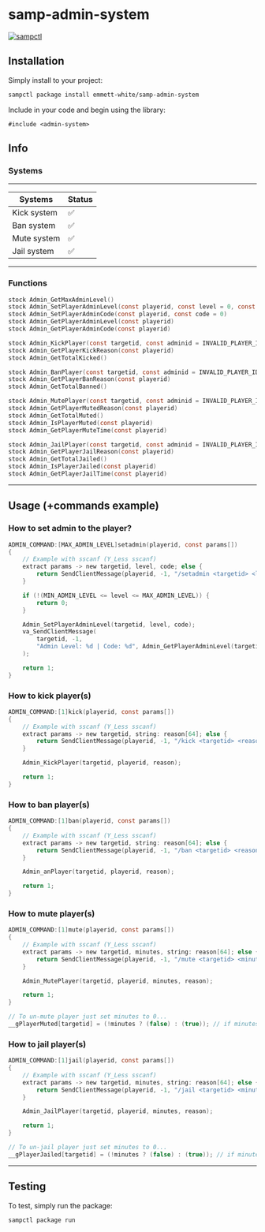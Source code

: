 # samp-admin-system

[![sampctl](https://img.shields.io/badge/sampctl-samp--admin--system-2f2f2f.svg?style=for-the-badge)](https://github.com/emmett-white/samp-admin-system)

## Installation

Simply install to your project:

```bash
sampctl package install emmett-white/samp-admin-system
```

Include in your code and begin using the library:

```pawn
#include <admin-system>
```

## Info

### Systems
---
| Systems | Status |
|--|--|
| Kick system | ✅ |
| Ban system | ✅ |
| Mute system | ✅ |
| Jail system | ✅ |
---

### Functions
```c
stock Admin_GetMaxAdminLevel()
stock Admin_SetPlayerAdminLevel(const playerid, const level = 0, const code = 0)
stock Admin_SetPlayerAdminCode(const playerid, const code = 0)
stock Admin_GetPlayerAdminLevel(const playerid)
stock Admin_GetPlayerAdminCode(const playerid)

stock Admin_KickPlayer(const targetid, const adminid = INVALID_PLAYER_ID, const string: reason[] = "N/A")
stock Admin_GetPlayerKickReason(const playerid)
stock Admin_GetTotalKicked()

stock Admin_BanPlayer(const targetid, const adminid = INVALID_PLAYER_ID, const string: reason[] = "N/A")
stock Admin_GetPlayerBanReason(const playerid)
stock Admin_GetTotalBanned()

stock Admin_MutePlayer(const targetid, const adminid = INVALID_PLAYER_ID, const minutes = 0, const string: reason[] = "N/A")
stock Admin_GetPlayerMutedReason(const playerid)
stock Admin_GetTotalMuted()
stock Admin_IsPlayerMuted(const playerid)
stock Admin_GetPlayerMuteTime(const playerid)

stock Admin_JailPlayer(const targetid, const adminid = INVALID_PLAYER_ID, const minutes = 0, const string: reason[] = "N/A", Float: jail_pos_x = 0.0, Float: jail_pos_y = 0.0, Float: jail_pos_z = 0.0, Float: jail_pos_a = 0.0, const jail_vw = -1, const jail_int = -1)
stock Admin_GetPlayerJailReason(const playerid)
stock Admin_GetTotalJailed()
stock Admin_IsPlayerJailed(const playerid)
stock Admin_GetPlayerJailTime(const playerid)
```
---

## Usage (+commands example)
### How to set admin to the player?
```c
ADMIN_COMMAND:[MAX_ADMIN_LEVEL]setadmin(playerid, const params[])
{
    // Example with sscanf (Y_Less sscanf)
    extract params -> new targetid, level, code; else {
        return SendClientMessage(playerid, -1, "/setadmin <targetid> <level> <code>");
    }

    if (!(MIN_ADMIN_LEVEL <= level <= MAX_ADMIN_LEVEL)) {
        return 0;
    }

    Admin_SetPlayerAdminLevel(targetid, level, code);
    va_SendClientMessage(
        targetid, -1,
        "Admin Level: %d | Code: %d", Admin_GetPlayerAdminLevel(targetid), Admin_GetPlayerAdminCode(targetid)
    );

    return 1;
}
```
### How to kick player(s)
```c
ADMIN_COMMAND:[1]kick(playerid, const params[])
{
    // Example with sscanf (Y_Less sscanf)
    extract params -> new targetid, string: reason[64]; else {
        return SendClientMessage(playerid, -1, "/kick <targetid> <reason>");
    }

    Admin_KickPlayer(targetid, playerid, reason);

    return 1;
}
```
### How to ban player(s)
```c
ADMIN_COMMAND:[1]ban(playerid, const params[])
{
    // Example with sscanf (Y_Less sscanf)
    extract params -> new targetid, string: reason[64]; else {
        return SendClientMessage(playerid, -1, "/ban <targetid> <reason>");
    }

    Admin_anPlayer(targetid, playerid, reason);

    return 1;
}
```

### How to mute player(s)
```c
ADMIN_COMMAND:[1]mute(playerid, const params[])
{
    // Example with sscanf (Y_Less sscanf)
    extract params -> new targetid, minutes, string: reason[64]; else {
        return SendClientMessage(playerid, -1, "/mute <targetid> <minutes> <reason>");
    }

    Admin_MutePlayer(targetid, playerid, minutes, reason);

    return 1;
}

// To un-mute player just set minutes to 0...
__gPlayerMuted[targetid] = (!minutes ? (false) : (true)); // if minutes = 0 the player will not be muted..
```

### How to jail player(s)
```c
ADMIN_COMMAND:[1]jail(playerid, const params[])
{
    // Example with sscanf (Y_Less sscanf)
    extract params -> new targetid, minutes, string: reason[64]; else {
        return SendClientMessage(playerid, -1, "/jail <targetid> <minutes> <reason>");
    }

    Admin_JailPlayer(targetid, playerid, minutes, reason);

    return 1;
}

// To un-jail player just set minutes to 0...
__gPlayerJailed[targetid] = (!minutes ? (false) : (true)); // if minutes = 0 the player will not be jailed..
```
---

## Testing

To test, simply run the package:

```bash
sampctl package run
```